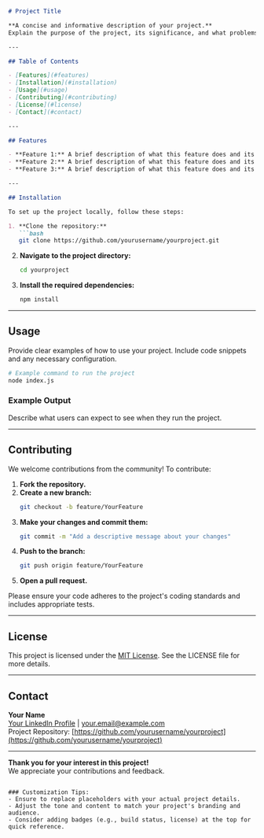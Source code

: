 ```markdown
# Project Title

**A concise and informative description of your project.**  
Explain the purpose of the project, its significance, and what problems it aims to solve.

---

## Table of Contents

- [Features](#features)
- [Installation](#installation)
- [Usage](#usage)
- [Contributing](#contributing)
- [License](#license)
- [Contact](#contact)

---

## Features

- **Feature 1:** A brief description of what this feature does and its benefits.
- **Feature 2:** A brief description of what this feature does and its benefits.
- **Feature 3:** A brief description of what this feature does and its benefits.

---

## Installation

To set up the project locally, follow these steps:

1. **Clone the repository:**
   ```bash
   git clone https://github.com/yourusername/yourproject.git
   ```
2. **Navigate to the project directory:**
   ```bash
   cd yourproject
   ```
3. **Install the required dependencies:**
   ```bash
   npm install
   ```

---

## Usage

Provide clear examples of how to use your project. Include code snippets and any necessary configuration.

```bash
# Example command to run the project
node index.js
```

### Example Output

Describe what users can expect to see when they run the project.

---

## Contributing

We welcome contributions from the community! To contribute:

1. **Fork the repository.**
2. **Create a new branch:**
   ```bash
   git checkout -b feature/YourFeature
   ```
3. **Make your changes and commit them:**
   ```bash
   git commit -m "Add a descriptive message about your changes"
   ```
4. **Push to the branch:**
   ```bash
   git push origin feature/YourFeature
   ```
5. **Open a pull request.**

Please ensure your code adheres to the project's coding standards and includes appropriate tests.

---

## License

This project is licensed under the [MIT License](LICENSE). See the LICENSE file for more details.

---

## Contact

**Your Name**  
[Your LinkedIn Profile](https://www.linkedin.com/in/yourprofile) | [your.email@example.com](mailto:your.email@example.com)  
Project Repository: [https://github.com/yourusername/yourproject](https://github.com/yourusername/yourproject)

---

**Thank you for your interest in this project!**  
We appreciate your contributions and feedback.
```

### Customization Tips:
- Ensure to replace placeholders with your actual project details.
- Adjust the tone and content to match your project's branding and audience.
- Consider adding badges (e.g., build status, license) at the top for quick reference.

